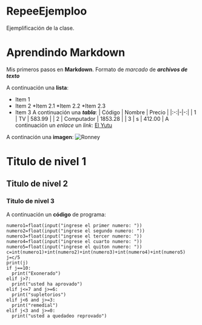 # RepeeEjemploo
Ejemplificación de la clase. 
# Aprendindo Markdown
Mis primeros pasos en **Markdown**. Formato de *marcado* de ***archivos de texto***

A continuación una __lista__:

* Item 1
* Item 2
    *Item 2.1
    *Item 2.2
    *Item 2.3
* Item 3
A continuación una ___tabla___:
| Código | Nombre | Precio |
|:-:|-|-:|
| 1 | TV | 583.99 |
| 2 | Computador | 1853.28 |
| 3 | s | 412.00 |
A continuación un *enlace* un _link_:
[El Yutu](https://www.youtube.com)

A continación una **imagen**:
![Ronney](https://pbs.twimg.com/media/GaHhUdSWsAAFKmz?format=jpg&name=small)

# Titulo de nivel 1

## Titulo de nivel 2

### Titulo de nivel 3

A continuación un **código** de programa:

    numero1=float(input("ingrese el primer numero: "))
    numero2=float(input("ingrese el segundo numero: "))
    numero3=float(input("ingrese el tercer numero: "))
    numero4=float(input("ingrese el cuarto numero: "))
    numero5=float(input("ingrese el quiton numero: "))
    c=int(numero1)+int(numero2)+int(numero3)+int(numero4)+int(numero5)
    j=c/5
    print(j)
    if j==10:
      print("Exonerado")
    elif j>7:
      print("usted ha aprovado")
    elif j<=7 and j>=6:
      print("supletorios")
    elif j<6 and j>=3:  
      print("remedial")
    elif j<3 and j>=0:
      print("usted a quedadeo reprovado")
